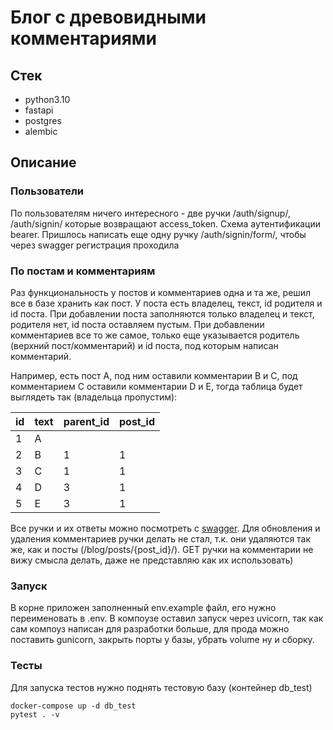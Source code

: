# Блог с древовидными комментариями
## Стек
- python3.10
- fastapi
- postgres
- alembic

## Описание
### Пользователи
По пользователям ничего интересного - две ручки /auth/signup/, /auth/signin/
которые возвращают access_token. Схема аутентификации bearer.
Пришлось написать еще одну ручку /auth/signin/form/, чтобы через swagger регистрация проходила

### По постам и комментариям
Раз функциональность у постов и комментариев одна и та же,
решил все в базе хранить как пост.
У поста есть владелец, текст, id родителя и id поста.
При добавлении поста заполняются только владелец и текст, родителя нет, id поста оставляем пустым.
При добавлении комментариев все то же самое, только еще указывается родитель (верхний пост/комментарий) и id поста,
под которым написан комментарий.

Например, есть пост A, под ним оставили комментарии
B и C, под комментарием C оставили комментарии D и E,
тогда таблица будет выглядеть так (владельца пропустим):

| id | text | parent_id | post_id |
| -- | ---- | --------- | ------- |
| 1  |  A   |           |         |
| 2  |  B   |     1     |    1    |
| 3  |  C   |     1     |    1    |
| 4  |  D   |     3     |    1    |
| 5  |  E   |     3     |    1    |

Все ручки и их ответы можно посмотреть с [swagger](http://painassasin.ru:9000/docs/).
Для обновления и удаления комментариев ручки делать не стал, т.к. они удаляются так же,
как и посты (/blog/posts/{post_id}/). GET ручки на комментарии не вижу смысла делать, даже
не представляю как их использовать)


### Запуск
В корне приложен заполненный env.example файл, его нужно переименовать в .env.
В компоузе оставил запуск через uvicorn, так как сам компоуз написан для разработки больше,
для прода можно поставить gunicorn, закрыть порты у базы, убрать volume ну и сборку.

### Тесты
Для запуска тестов нужно поднять тестовую базу (контейнер db_test)
```shell
docker-compose up -d db_test
pytest . -v
```
